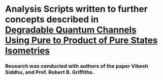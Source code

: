 # Analysis Scripts written to further concepts described in <br /> [Degradable Quantum Channels Using Pure to Product of Pure States Isometries](https://arxiv.org/abs/1511.05532)

### Research was conducted with authors of the paper Vikesh Siddhu, and Prof. Robert B. Griffiths.



